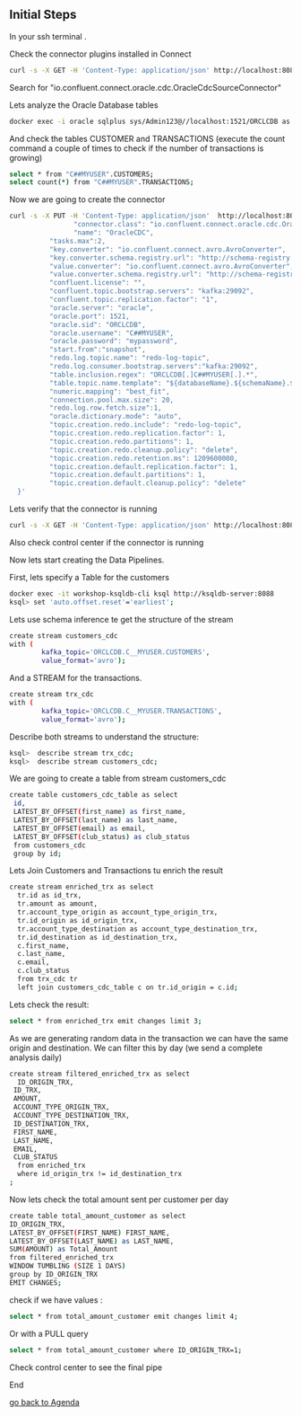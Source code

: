 ## Initial Steps

In your ssh terminal .

Check the connector plugins installed in Connect
```bash
curl -s -X GET -H 'Content-Type: application/json' http://localhost:8083/connector-plugins | jq '.'
```
Search for "io.confluent.connect.oracle.cdc.OracleCdcSourceConnector"

Lets analyze the Oracle Database tables 
```bash
docker exec -i oracle sqlplus sys/Admin123@//localhost:1521/ORCLCDB as sysdba 
```
And check the tables CUSTOMER and TRANSACTIONS (execute the count command a couple of times to check if the number of transactions is growing)
```bash
select * from "C##MYUSER".CUSTOMERS;
select count(*) from "C##MYUSER".TRANSACTIONS;
```

Now we are going to create the connector

```bash
curl -s -X PUT -H 'Content-Type: application/json'  http://localhost:8083/connectors/OracleCDC/config -d '{      
     			"connector.class": "io.confluent.connect.oracle.cdc.OracleCdcSourceConnector",
     			"name": "OracleCDC",
          "tasks.max":2,
          "key.converter": "io.confluent.connect.avro.AvroConverter",
          "key.converter.schema.registry.url": "http://schema-registry:8081",
          "value.converter": "io.confluent.connect.avro.AvroConverter",
          "value.converter.schema.registry.url": "http://schema-registry:8081",
          "confluent.license": "",
          "confluent.topic.bootstrap.servers": "kafka:29092",
          "confluent.topic.replication.factor": "1",
          "oracle.server": "oracle",
          "oracle.port": 1521,
          "oracle.sid": "ORCLCDB",
          "oracle.username": "C##MYUSER",
          "oracle.password": "mypassword",
          "start.from":"snapshot",
          "redo.log.topic.name": "redo-log-topic",
          "redo.log.consumer.bootstrap.servers":"kafka:29092",
          "table.inclusion.regex": "ORCLCDB[.]C##MYUSER[.].*",
          "table.topic.name.template": "${databaseName}.${schemaName}.${tableName}",
          "numeric.mapping": "best_fit",
          "connection.pool.max.size": 20,
          "redo.log.row.fetch.size":1,
          "oracle.dictionary.mode": "auto",
          "topic.creation.redo.include": "redo-log-topic",
          "topic.creation.redo.replication.factor": 1,
          "topic.creation.redo.partitions": 1,
          "topic.creation.redo.cleanup.policy": "delete",
          "topic.creation.redo.retention.ms": 1209600000,
          "topic.creation.default.replication.factor": 1,
          "topic.creation.default.partitions": 1,
          "topic.creation.default.cleanup.policy": "delete"
  }'

```

Lets verify that the connector is running
```bash
curl -s -X GET -H 'Content-Type: application/json' http://localhost:8083/connectors/OracleCDC/status | jq
```
Also check control center if the connector is running

Now lets start creating the Data Pipelines.

First, lets specify a Table for the customers

```bash
docker exec -it workshop-ksqldb-cli ksql http://ksqldb-server:8088
ksql> set 'auto.offset.reset'='earliest';
```
Lets use schema inference te get the structure of the stream  
```bash
create stream customers_cdc
with ( 
        kafka_topic='ORCLCDB.C__MYUSER.CUSTOMERS', 
        value_format='avro');
```
And a STREAM for the transactions. 
    
```bash
create stream trx_cdc
with ( 
        kafka_topic='ORCLCDB.C__MYUSER.TRANSACTIONS', 
        value_format='avro');
```

Describe both streams to understand the structure:
```bash
ksql>  describe stream trx_cdc;
ksql>  describe stream customers_cdc;
```
We are going to create a table from stream customers_cdc
```bash
create table customers_cdc_table as select
 id,
 LATEST_BY_OFFSET(first_name) as first_name, 
 LATEST_BY_OFFSET(last_name) as last_name, 
 LATEST_BY_OFFSET(email) as email, 
 LATEST_BY_OFFSET(club_status) as club_status
 from customers_cdc
 group by id;

```


Lets Join Customers and Transactions tu enrich the result

```bash
create stream enriched_trx as select 
  tr.id as id_trx,
  tr.amount as amount,
  tr.account_type_origin as account_type_origin_trx, 
  tr.id_origin as id_origin_trx, 
  tr.account_type_destination as account_type_destination_trx,
  tr.id_destination as id_destination_trx,
  c.first_name, 
  c.last_name, 
  c.email, 
  c.club_status 
  from trx_cdc tr 
  left join customers_cdc_table c on tr.id_origin = c.id; 
```
Lets check the result:
```bash
select * from enriched_trx emit changes limit 3;
```

As we are generating random data in the transaction we can have the same origin and destination.
We can filter this by day (we send a complete analysis daily)

```bash
create stream filtered_enriched_trx as select 
  ID_ORIGIN_TRX, 
 ID_TRX, 
 AMOUNT, 
 ACCOUNT_TYPE_ORIGIN_TRX, 
 ACCOUNT_TYPE_DESTINATION_TRX, 
 ID_DESTINATION_TRX,
 FIRST_NAME, 
 LAST_NAME, 
 EMAIL, 
 CLUB_STATUS
  from enriched_trx 
  where id_origin_trx != id_destination_trx
; 

```
Now lets check the total amount sent per customer per day

```bash
create table total_amount_customer as select
ID_ORIGIN_TRX,
LATEST_BY_OFFSET(FIRST_NAME) FIRST_NAME, 
LATEST_BY_OFFSET(LAST_NAME) as LAST_NAME,
SUM(AMOUNT) as Total_Amount
from filtered_enriched_trx
WINDOW TUMBLING (SIZE 1 DAYS)
group by ID_ORIGIN_TRX
EMIT CHANGES;
```
check if we have values :
```bash
select * from total_amount_customer emit changes limit 4;
```
Or with a PULL query
```bash
select * from total_amount_customer where ID_ORIGIN_TRX=1;
```

Check control center to see the final pipe

End

[go back to Agenda](https://github.com/jr-marquez/Workshop_Confluent/blob/main/README.md#confluent-hands-on-workshop)